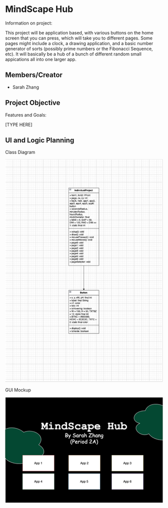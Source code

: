 # MindScape Hub
Information on project:

This project will be application based, with various buttons on the home screen that you can press, which will take you to different pages. Some pages might include a clock, a drawing application, and a basic number generator of sorts (possibly prime numbers or the Fibonacci Sequence, etc). It will basically be a hub of a bunch of different random small appications all into one larger app. 

## Members/Creator
* Sarah Zhang

## Project Objective
Features and Goals:

[TYPE HERE]

## UI and Logic Planning
Class Diagram

![Class Diagram](https://github.com/SimplySnowflake2/IndividualProject/blob/main/images/UML2.png?raw=true)

GUI Mockup

![GUI Mockups](https://github.com/SimplySnowflake2/IndividualProject/blob/main/images/GUITest.png?raw=true)



